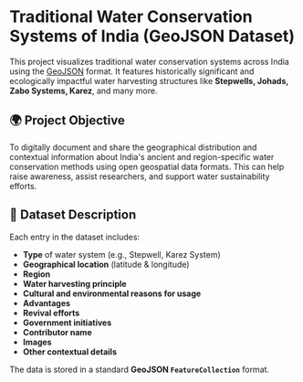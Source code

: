 # Traditional Water Conservation Systems of India (GeoJSON Dataset)

This project visualizes traditional water conservation systems across India using the [GeoJSON](https://geojson.org/) format. It features historically significant and ecologically impactful water harvesting structures like **Stepwells, Johads, Zabo Systems, Karez**, and many more.

## 🌍 Project Objective

To digitally document and share the geographical distribution and contextual information about India's ancient and region-specific water conservation methods using open geospatial data formats. This can help raise awareness, assist researchers, and support water sustainability efforts.

## 🧭 Dataset Description

Each entry in the dataset includes:
- **Type** of water system (e.g., Stepwell, Karez System)
- **Geographical location** (latitude & longitude)
- **Region**
- **Water harvesting principle**
- **Cultural and environmental reasons for usage**
- **Advantages**
- **Revival efforts**
- **Government initiatives**
- **Contributor name**
- **Images**
- **Other contextual details**

The data is stored in a standard **GeoJSON `FeatureCollection`** format.

